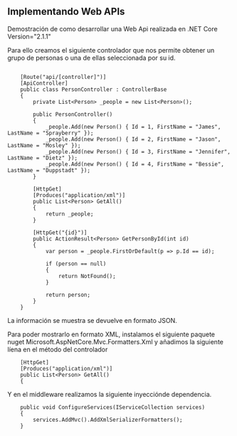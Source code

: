 ## Implementando Web APIs

Demostración de como desarrollar una Web Api realizada en .NET Core Version="2.1.1"

Para ello creamos el siguiente controlador que nos permite obtener un grupo de personas o una de ellas seleccionada por su id.

~~~

    [Route("api/[controller]")]
    [ApiController]
    public class PersonController : ControllerBase
    {
        private List<Person> _people = new List<Person>();

        public PersonController()
        {
            _people.Add(new Person() { Id = 1, FirstName = "James", LastName = "Sprayberry" });
            _people.Add(new Person() { Id = 2, FirstName = "Jason", LastName = "Mosley" });
            _people.Add(new Person() { Id = 3, FirstName = "Jennifer", LastName = "Dietz" });
            _people.Add(new Person() { Id = 4, FirstName = "Bessie", LastName = "Duppstadt" });
        }

        [HttpGet]
        [Produces("application/xml")]
        public List<Person> GetAll()
        {
            return _people;
        }

        [HttpGet("{id}")]
        public ActionResult<Person> GetPersonById(int id)
        {
            var person = _people.FirstOrDefault(p => p.Id == id);

            if (person == null)
            {
                return NotFound();
            }

            return person;
        }
    }

~~~

La información se muestra se devuelve en formato JSON.

Para poder mostrarlo en formato XML, instalamos el siguiente paquete nuget Microsoft.AspNetCore.Mvc.Formatters.Xml y añadimos 
la siguiente líena en el método del controlador

        [HttpGet]
        [Produces("application/xml")] 
        public List<Person> GetAll()
        {

Y en el middleware realizamos la siguiente inyecciónde dependencia.

        public void ConfigureServices(IServiceCollection services)
        {
            services.AddMvc().AddXmlSerializerFormatters();
        }       
